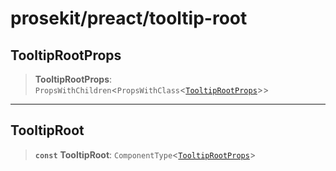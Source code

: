 # prosekit/preact/tooltip-root

<a id="TooltipRootProps" name="TooltipRootProps"></a>

## TooltipRootProps

> **TooltipRootProps**: `PropsWithChildren`\<`PropsWithClass`\<[`TooltipRootProps`](../lit/tooltip-root.md#TooltipRootProps)\>\>

***

<a id="TooltipRoot" name="TooltipRoot"></a>

## TooltipRoot

> **`const`** **TooltipRoot**: `ComponentType`\<[`TooltipRootProps`](tooltip-root.md#TooltipRootProps)\>
